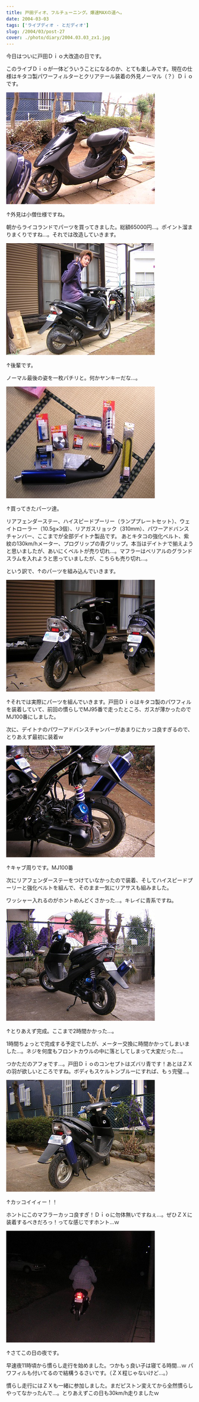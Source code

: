 ```yaml
---
title: 戸田ディオ、フルチューニング。爆速MAXの道へ。
date: 2004-03-03
tags: ['ライブディオ - とだディオ']
slug: /2004/03/post-27
cover: ./photo/diary/2004.03.03_zx1.jpg
---
```



<p class="sentence">今日はついに戸田Ｄｉｏ大改造の日です。</p>
<p class="sentence spacing10">このライブＤｉｏが一体どういうことになるのか、とても楽しみです。現在の仕様はキタコ製パワーフィルターとクリアテール装着の外見ノーマル（？）Ｄｉｏです。</p>
<div class="center spacing"><img class="img-fluid" src="./photo/diary/2004.03.03_zx1.jpg" alt=""></div>
<p class="sentence">↑外見は小僧仕様ですね。</p>
<p class="sentence spacing10">朝からライコランドでパーツを買ってきました。総額65000円...。ポイント溜まりまくりですね...。それでは改造していきます。</p>
<div class="center spacing"><img class="img-fluid" src="./photo/diary/2004.03.03_zx2.jpg" alt=""></div>
<p class="sentence">↑後輩です。</p>
<p class="sentence spacing10">ノーマル最後の姿を一枚パチリと。何かヤンキーだな...。</p>
<div class="center spacing"><img class="img-fluid" src="./photo/diary/2004.03.03_zx3.jpg" alt=""></div>
<p class="sentence">↑買ってきたパーツ達。</p>
<p class="sentence">リアフェンダーステー、ハイスピードプーリー（ランププレートセット）、ウェイトローラー（10.5g×3個）、リアガスリョック（310mm）、パワーアドバンスチャンバー、ここまでが全部デイトナ製品です。
あとキタコの強化ベルト、紫紋の130km/hメーター、プログリップの青グリップ。本当はデイトナで揃えようと思いましたが、あいにくベルトが売り切れ...。マフラーはベリアルのグランドスラムを入れようと思っていましたが、こちらも売り切れ...。</p>
<p class="sentence spacing10">という訳で、↑のパーツを組み込んでいきます。</p>
<div class="center spacing"><img class="img-fluid" src="./photo/diary/2004.03.03_zx4.jpg" alt=""></div>
<p class="sentence">↑それでは実際にパーツを組んでいきます。戸田Ｄｉｏはキタコ製のパワフィルを装着していて、前回の慣らしでMJ95番で走ったところ、ガスが薄かったのでMJ100番にしました。</p>
<p class="sentence spacing10">次に、デイトナのパワーアドバンスチャンバーがあまりにカッコ良すぎるので、とりあえず最初に装着ｗ</p>
<div class="center spacing"><img class="img-fluid" src="./photo/diary/2004.03.03_zx5.jpg" alt=""></div>
<p class="sentence">↑キャブ周りです。MJ100番</p>
<p class="sentence">次にリアフェンダーステーをつけていなかったので装着、そしてハイスピードプーリーと強化ベルトを組んで、そのまま一気にリアサスも組みました。</p>
<p class="sentence spacing10">ワッシャー入れるのがホントめんどくさかった...。キレイに青系ですね。</p>
<div class="center spacing"><img class="img-fluid" src="./photo/diary/2004.03.03_zx6.jpg" alt=""></div>
<p class="sentence">↑とりあえず完成。ここまで2時間かかった...。</p>
<p class="sentence">1時間ちょっとで完成する予定でしたが、メーター交換に時間かかってしまいました...。ネジを何度もフロントカウルの中に落としてしまって大変だった...。</p>
<p class="sentence spacing10">つかただのアフォです...。戸田Ｄｉｏのコンセプトはズバリ青です！あとはＺＸの羽が欲しいところですね。ボディもスケルトンブルーにすれば、もぅ完璧...。</p>
<div class="center spacing"><img class="img-fluid" src="./photo/diary/2004.03.03_zx7.jpg" alt=""></div>
<p class="sentence">↑カッコイイィー！！</p>
<p class="sentence spacing10">ホントにこのマフラーカッコ良すぎ！Ｄｉｏに勿体無いですねぇ...。ぜひＺＸに装着するべきだろっ！ってな感じですホント...ｗ</p>
<div class="center spacing"><img class="img-fluid" src="./photo/diary/2004.03.03_zx8.jpg" alt=""></div>
<p class="sentence">↑さてこの日の夜です。</p>
<p class="sentence">早速夜11時頃から慣らし走行を始めました。つかもぅ良い子は寝てる時間...ｗ パワフィルも付いてるので結構うるさいです。（ＺＸ程じゃないけど...。）</p>
<p class="sentence">慣らし走行にはＺＸも一緒に参加しました。まだピストン変えてから全然慣らしやってなかったんで...。とりあえずこの日も30km/h走りましたｗ </p>
